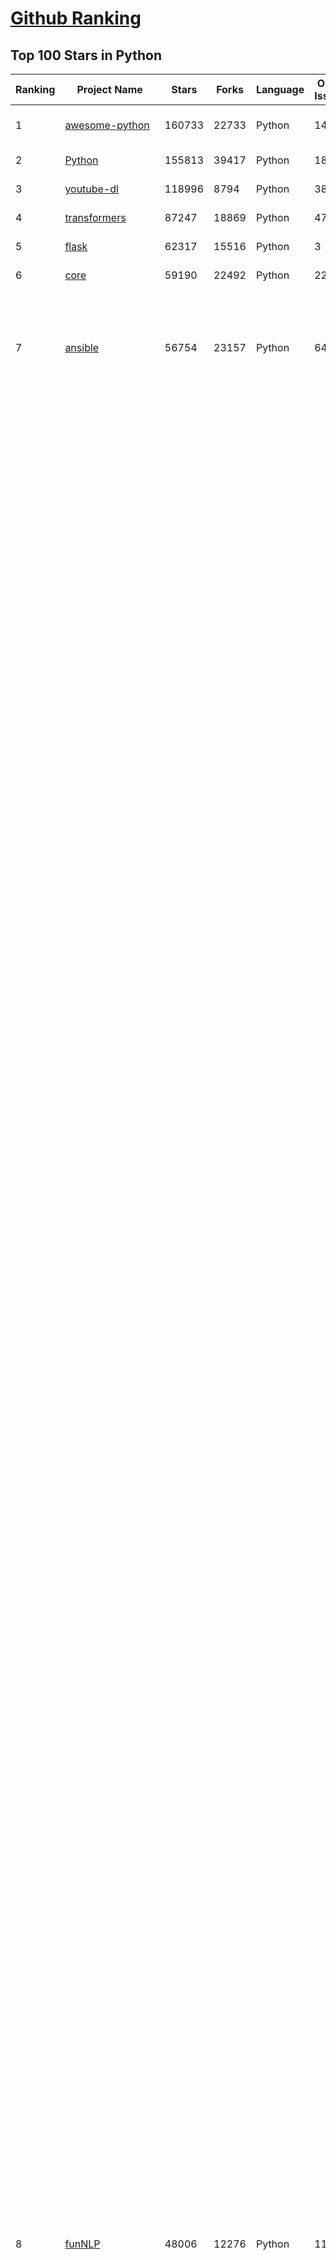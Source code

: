 [Github Ranking](../README.md)
==========

## Top 100 Stars in Python

| Ranking | Project Name | Stars | Forks | Language | Open Issues | Description | Last Commit |
| ------- | ------------ | ----- | ----- | -------- | ----------- | ----------- | ----------- |
| 1 | [awesome-python](https://github.com/vinta/awesome-python) | 160733 | 22733 | Python | 14 | A curated list of awesome Python frameworks, libraries, software and resources | 2023-03-22T17:00:16Z |
| 2 | [Python](https://github.com/TheAlgorithms/Python) | 155813 | 39417 | Python | 18 | All Algorithms implemented in Python | 2023-03-23T22:35:36Z |
| 3 | [youtube-dl](https://github.com/ytdl-org/youtube-dl) | 118996 | 8794 | Python | 3824 | Command-line program to download videos from YouTube.com and other video sites | 2023-03-24T08:24:16Z |
| 4 | [transformers](https://github.com/huggingface/transformers) | 87247 | 18869 | Python | 477 | 🤗 Transformers: State-of-the-art Machine Learning for Pytorch, TensorFlow, and JAX. | 2023-03-24T09:01:42Z |
| 5 | [flask](https://github.com/pallets/flask) | 62317 | 15516 | Python | 3 | The Python micro framework for building web applications. | 2023-03-21T00:05:43Z |
| 6 | [core](https://github.com/home-assistant/core) | 59190 | 22492 | Python | 2220 | :house_with_garden: Open source home automation that puts local control and privacy first. | 2023-03-24T08:41:02Z |
| 7 | [ansible](https://github.com/ansible/ansible) | 56754 | 23157 | Python | 649 | Ansible is a radically simple IT automation platform that makes your applications and systems easier to deploy and maintain. Automate everything from code deployment to network configuration to cloud management, in a language that approaches plain English, using SSH, with no agents to install on remote systems. https://docs.ansible.com. | 2023-03-24T06:04:01Z |
| 8 | [funNLP](https://github.com/fighting41love/funNLP) | 48006 | 12276 | Python | 11 | 中英文敏感词、语言检测、中外手机/电话归属地/运营商查询、名字推断性别、手机号抽取、身份证抽取、邮箱抽取、中日文人名库、中文缩写库、拆字词典、词汇情感值、停用词、反动词表、暴恐词表、繁简体转换、英文模拟中文发音、汪峰歌词生成器、职业名称词库、同义词库、反义词库、否定词库、汽车品牌词库、汽车零件词库、连续英文切割、各种中文词向量、公司名字大全、古诗词库、IT词库、财经词库、成语词库、地名词库、历史名人词库、诗词词库、医学词库、饮食词库、法律词库、汽车词库、动物词库、中文聊天语料、中文谣言数据、百度中文问答数据集、句子相似度匹配算法集合、bert资源、文本生成&摘要相关工具、cocoNLP信息抽取工具、国内电话号码正则匹配、清华大学XLORE:中英文跨语言百科知识图谱、清华大学人工智能技术系列报告、自然语言生成、NLU太难了系列、自动对联数据及机器人、用户名黑名单列表、罪名法务名词及分类模型、微信公众号语料、cs224n深度学习自然语言处理课程、中文手写汉字识别、中文自然语言处理 语料/数据集、变量命名神器、分词语料库+代码、任务型对话英文数据集、ASR 语音数据集 + 基于深度学习的中文语音识别系统、笑声检测器、Microsoft多语言数字/单位/如日期时间识别包、中华新华字典数据库及api(包括常用歇后语、成语、词语和汉字)、文档图谱自动生成、SpaCy 中文模型、Common Voice语音识别数据集新版、神经网络关系抽取、基于bert的命名实体识别、关键词(Keyphrase)抽取包pke、基于医疗领域知识图谱的问答系统、基于依存句法与语义角色标注的事件三元组抽取、依存句法分析4万句高质量标注数据、cnocr：用来做中文OCR的Python3包、中文人物关系知识图谱项目、中文nlp竞赛项目及代码汇总、中文字符数据、speech-aligner: 从“人声语音”及其“语言文本”产生音素级别时间对齐标注的工具、AmpliGraph: 知识图谱表示学习(Python)库：知识图谱概念链接预测、Scattertext 文本可视化(python)、语言/知识表示工具：BERT & ERNIE、中文对比英文自然语言处理NLP的区别综述、Synonyms中文近义词工具包、HarvestText领域自适应文本挖掘工具（新词发现-情感分析-实体链接等）、word2word：(Python)方便易用的多语言词-词对集：62种语言/3,564个多语言对、语音识别语料生成工具：从具有音频/字幕的在线视频创建自动语音识别(ASR)语料库、构建医疗实体识别的模型（包含词典和语料标注）、单文档非监督的关键词抽取、Kashgari中使用gpt-2语言模型、开源的金融投资数据提取工具、文本自动摘要库TextTeaser: 仅支持英文、人民日报语料处理工具集、一些关于自然语言的基本模型、基于14W歌曲知识库的问答尝试--功能包括歌词接龙and已知歌词找歌曲以及歌曲歌手歌词三角关系的问答、基于Siamese bilstm模型的相似句子判定模型并提供训练数据集和测试数据集、用Transformer编解码模型实现的根据Hacker News文章标题自动生成评论、用BERT进行序列标记和文本分类的模板代码、LitBank：NLP数据集——支持自然语言处理和计算人文学科任务的100部带标记英文小说语料、百度开源的基准信息抽取系统、虚假新闻数据集、Facebook: LAMA语言模型分析，提供Transformer-XL/BERT/ELMo/GPT预训练语言模型的统一访问接口、CommonsenseQA：面向常识的英文QA挑战、中文知识图谱资料、数据及工具、各大公司内部里大牛分享的技术文档 PDF 或者 PPT、自然语言生成SQL语句（英文）、中文NLP数据增强（EDA）工具、英文NLP数据增强工具 、基于医药知识图谱的智能问答系统、京东商品知识图谱、基于mongodb存储的军事领域知识图谱问答项目、基于远监督的中文关系抽取、语音情感分析、中文ULMFiT-情感分析-文本分类-语料及模型、一个拍照做题程序、世界各国大规模人名库、一个利用有趣中文语料库 qingyun 训练出来的中文聊天机器人、中文聊天机器人seqGAN、省市区镇行政区划数据带拼音标注、教育行业新闻语料库包含自动文摘功能、开放了对话机器人-知识图谱-语义理解-自然语言处理工具及数据、中文知识图谱：基于百度百科中文页面-抽取三元组信息-构建中文知识图谱、masr: 中文语音识别-提供预训练模型-高识别率、Python音频数据增广库、中文全词覆盖BERT及两份阅读理解数据、ConvLab：开源多域端到端对话系统平台、中文自然语言处理数据集、基于最新版本rasa搭建的对话系统、基于TensorFlow和BERT的管道式实体及关系抽取、一个小型的证券知识图谱/知识库、复盘所有NLP比赛的TOP方案、OpenCLaP：多领域开源中文预训练语言模型仓库、UER：基于不同语料+编码器+目标任务的中文预训练模型仓库、中文自然语言处理向量合集、基于金融-司法领域(兼有闲聊性质)的聊天机器人、g2pC：基于上下文的汉语读音自动标记模块、Zincbase 知识图谱构建工具包、诗歌质量评价/细粒度情感诗歌语料库、快速转化「中文数字」和「阿拉伯数字」、百度知道问答语料库、基于知识图谱的问答系统、jieba_fast 加速版的jieba、正则表达式教程、中文阅读理解数据集、基于BERT等最新语言模型的抽取式摘要提取、Python利用深度学习进行文本摘要的综合指南、知识图谱深度学习相关资料整理、维基大规模平行文本语料、StanfordNLP 0.2.0：纯Python版自然语言处理包、NeuralNLP-NeuralClassifier：腾讯开源深度学习文本分类工具、端到端的封闭域对话系统、中文命名实体识别：NeuroNER vs. BertNER、新闻事件线索抽取、2019年百度的三元组抽取比赛：“科学空间队”源码、基于依存句法的开放域文本知识三元组抽取和知识库构建、中文的GPT2训练代码、ML-NLP - 机器学习(Machine Learning)NLP面试中常考到的知识点和代码实现、nlp4han:中文自然语言处理工具集(断句/分词/词性标注/组块/句法分析/语义分析/NER/N元语法/HMM/代词消解/情感分析/拼写检查、XLM：Facebook的跨语言预训练语言模型、用基于BERT的微调和特征提取方法来进行知识图谱百度百科人物词条属性抽取、中文自然语言处理相关的开放任务-数据集-当前最佳结果、CoupletAI - 基于CNN+Bi-LSTM+Attention 的自动对对联系统、抽象知识图谱、MiningZhiDaoQACorpus - 580万百度知道问答数据挖掘项目、brat rapid annotation tool: 序列标注工具、大规模中文知识图谱数据：1.4亿实体、数据增强在机器翻译及其他nlp任务中的应用及效果、allennlp阅读理解:支持多种数据和模型、PDF表格数据提取工具 、 Graphbrain：AI开源软件库和科研工具，目的是促进自动意义提取和文本理解以及知识的探索和推断、简历自动筛选系统、基于命名实体识别的简历自动摘要、中文语言理解测评基准，包括代表性的数据集&基准模型&语料库&排行榜、树洞 OCR 文字识别 、从包含表格的扫描图片中识别表格和文字、语声迁移、Python口语自然语言处理工具集(英文)、 similarity：相似度计算工具包，java编写、海量中文预训练ALBERT模型 、Transformers 2.0 、基于大规模音频数据集Audioset的音频增强 、Poplar：网页版自然语言标注工具、图片文字去除，可用于漫画翻译 、186种语言的数字叫法库、Amazon发布基于知识的人-人开放领域对话数据集 、中文文本纠错模块代码、繁简体转换 、 Python实现的多种文本可读性评价指标、类似于人名/地名/组织机构名的命名体识别数据集 、东南大学《知识图谱》研究生课程(资料)、. 英文拼写检查库 、 wwsearch是企业微信后台自研的全文检索引擎、CHAMELEON：深度学习新闻推荐系统元架构 、 8篇论文梳理BERT相关模型进展与反思、DocSearch：免费文档搜索引擎、 LIDA：轻量交互式对话标注工具 、aili - the fastest in-memory index in the East 东半球最快并发索引 、知识图谱车音工作项目、自然语言生成资源大全 、中日韩分词库mecab的Python接口库、中文文本摘要/关键词提取、汉字字符特征提取器 (featurizer)，提取汉字的特征（发音特征、字形特征）用做深度学习的特征、中文生成任务基准测评 、中文缩写数据集、中文任务基准测评 - 代表性的数据集-基准(预训练)模型-语料库-baseline-工具包-排行榜、PySS3：面向可解释AI的SS3文本分类器机器可视化工具 、中文NLP数据集列表、COPE - 格律诗编辑程序、doccano：基于网页的开源协同多语言文本标注工具 、PreNLP：自然语言预处理库、简单的简历解析器，用来从简历中提取关键信息、用于中文闲聊的GPT2模型：GPT2-chitchat、基于检索聊天机器人多轮响应选择相关资源列表(Leaderboards、Datasets、Papers)、(Colab)抽象文本摘要实现集锦(教程 、词语拼音数据、高效模糊搜索工具、NLP数据增广资源集、微软对话机器人框架 、 GitHub Typo Corpus：大规模GitHub多语言拼写错误/语法错误数据集、TextCluster：短文本聚类预处理模块 Short text cluster、面向语音识别的中文文本规范化、BLINK：最先进的实体链接库、BertPunc：基于BERT的最先进标点修复模型、Tokenizer：快速、可定制的文本词条化库、中文语言理解测评基准，包括代表性的数据集、基准(预训练)模型、语料库、排行榜、spaCy 医学文本挖掘与信息提取 、 NLP任务示例项目代码集、 python拼写检查库、chatbot-list - 行业内关于智能客服、聊天机器人的应用和架构、算法分享和介绍、语音质量评价指标(MOSNet, BSSEval, STOI, PESQ, SRMR)、 用138GB语料训练的法文RoBERTa预训练语言模型 、BERT-NER-Pytorch：三种不同模式的BERT中文NER实验、无道词典 - 有道词典的命令行版本，支持英汉互查和在线查询、2019年NLP亮点回顾、 Chinese medical dialogue data 中文医疗对话数据集 、最好的汉字数字(中文数字)-阿拉伯数字转换工具、 基于百科知识库的中文词语多词义/义项获取与特定句子词语语义消歧、awesome-nlp-sentiment-analysis - 情感分析、情绪原因识别、评价对象和评价词抽取、LineFlow：面向所有深度学习框架的NLP数据高效加载器、中文医学NLP公开资源整理 、MedQuAD：(英文)医学问答数据集、将自然语言数字串解析转换为整数和浮点数、Transfer Learning in Natural Language Processing (NLP) 、面向语音识别的中文/英文发音辞典、Tokenizers：注重性能与多功能性的最先进分词器、CLUENER 细粒度命名实体识别 Fine Grained Named Entity Recognition、 基于BERT的中文命名实体识别、中文谣言数据库、NLP数据集/基准任务大列表、nlp相关的一些论文及代码, 包括主题模型、词向量(Word Embedding)、命名实体识别(NER)、文本分类(Text Classificatin)、文本生成(Text Generation)、文本相似性(Text Similarity)计算等，涉及到各种与nlp相关的算法，基于keras和tensorflow 、Python文本挖掘/NLP实战示例、 Blackstone：面向非结构化法律文本的spaCy pipeline和NLP模型通过同义词替换实现文本“变脸” 、中文 预训练 ELECTREA 模型: 基于对抗学习 pretrain Chinese Model 、albert-chinese-ner - 用预训练语言模型ALBERT做中文NER 、基于GPT2的特定主题文本生成/文本增广、开源预训练语言模型合集、多语言句向量包、编码、标记和实现：一种可控高效的文本生成方法、 英文脏话大列表 、attnvis：GPT2、BERT等transformer语言模型注意力交互可视化、CoVoST：Facebook发布的多语种语音-文本翻译语料库，包括11种语言(法语、德语、荷兰语、俄语、西班牙语、意大利语、土耳其语、波斯语、瑞典语、蒙古语和中文)的语音、文字转录及英文译文、Jiagu自然语言处理工具 - 以BiLSTM等模型为基础，提供知识图谱关系抽取 中文分词 词性标注 命名实体识别 情感分析 新词发现 关键词 文本摘要 文本聚类等功能、用unet实现对文档表格的自动检测，表格重建、NLP事件提取文献资源列表 、 金融领域自然语言处理研究资源大列表、CLUEDatasetSearch - 中英文NLP数据集：搜索所有中文NLP数据集，附常用英文NLP数据集 、medical_NER - 中文医学知识图谱命名实体识别 、(哈佛)讲因果推理的免费书、知识图谱相关学习资料/数据集/工具资源大列表、Forte：灵活强大的自然语言处理pipeline工具集 、Python字符串相似性算法库、PyLaia：面向手写文档分析的深度学习工具包、TextFooler：针对文本分类/推理的对抗文本生成模块、Haystack：灵活、强大的可扩展问答(QA)框架、中文关键短语抽取工具 | 2023-02-13T06:24:55Z |
| 9 | [you-get](https://github.com/soimort/you-get) | 46959 | 9188 | Python | 0 | :arrow_double_down: Dumb downloader that scrapes the web | 2023-03-17T16:25:21Z |
| 10 | [big-list-of-naughty-strings](https://github.com/minimaxir/big-list-of-naughty-strings) | 44674 | 2124 | Python | 61 | The Big List of Naughty Strings is a list of strings which have a high probability of causing issues when used as user-input data. | 2023-03-07T19:24:44Z |
| 11 | [openpilot](https://github.com/commaai/openpilot) | 38968 | 7111 | Python | 226 | openpilot is an open source driver assistance system. openpilot performs the functions of Automated Lane Centering and Adaptive Cruise Control for over 200 supported car makes and models. | 2023-03-24T09:03:12Z |
| 12 | [pandas](https://github.com/pandas-dev/pandas) | 37362 | 15954 | Python | 3573 | Flexible and powerful data analysis / manipulation library for Python, providing labeled data structures similar to R data.frame objects, statistical functions, and much more | 2023-03-24T05:04:16Z |
| 13 | [Deep-Learning-Papers-Reading-Roadmap](https://github.com/floodsung/Deep-Learning-Papers-Reading-Roadmap) | 34948 | 7202 | Python | 49 | Deep Learning papers reading roadmap for anyone who are eager to learn this amazing tech! | 2022-11-27T13:18:32Z |
| 14 | [ailearning](https://github.com/apachecn/ailearning) | 34914 | 11043 | Python | 3 | AiLearning：数据分析+机器学习实战+线性代数+PyTorch+NLTK+TF2 | 2023-02-17T18:00:41Z |
| 15 | [shadowsocks](https://github.com/shadowsocks/shadowsocks) | 33319 | 19112 | Python | 0 | None | 2022-11-27T06:10:06Z |
| 16 | [12306](https://github.com/testerSunshine/12306) | 30920 | 9411 | Python | 216 | 12306智能刷票，订票 | 2022-11-21T21:36:52Z |
| 17 | [jieba](https://github.com/fxsjy/jieba) | 30188 | 6648 | Python | 605 | 结巴中文分词 | 2022-07-17T00:34:33Z |
| 18 | [certbot](https://github.com/certbot/certbot) | 29764 | 3342 | Python | 474 | Certbot is EFF's tool to obtain certs from Let's Encrypt and (optionally) auto-enable HTTPS on your server.  It can also act as a client for any other CA that uses the ACME protocol. | 2023-03-23T21:12:38Z |
| 19 | [PaddleOCR](https://github.com/PaddlePaddle/PaddleOCR) | 29060 | 5999 | Python | 1339 | Awesome multilingual OCR toolkits based on PaddlePaddle (practical ultra lightweight OCR system, support 80+ languages recognition, provide data annotation and synthesis tools, support training and deployment among server, mobile, embedded and IoT devices) | 2023-03-23T02:59:09Z |
| 20 | [diagrams](https://github.com/mingrammer/diagrams) | 28570 | 1750 | Python | 242 | :art: Diagram as Code for prototyping cloud system architectures | 2023-03-21T11:43:59Z |
| 21 | [hackingtool](https://github.com/Z4nzu/hackingtool) | 29385 | 3358 | Python | 10 | ALL IN ONE Hacking Tool For Hackers | 2023-03-15T10:16:36Z |
| 22 | [PaddleOCR](https://github.com/PaddlePaddle/PaddleOCR) | 29060 | 5999 | Python | 1339 | Awesome multilingual OCR toolkits based on PaddlePaddle (practical ultra lightweight OCR system, support 80+ languages recognition, provide data annotation and synthesis tools, support training and deployment among server, mobile, embedded and IoT devices) | 2023-03-23T02:59:09Z |
| 23 | [HanLP](https://github.com/hankcs/HanLP) | 28453 | 8024 | Python | 7 | 中文分词 词性标注 命名实体识别 依存句法分析 成分句法分析 语义依存分析 语义角色标注 指代消解 风格转换 语义相似度 新词发现 关键词短语提取 自动摘要 文本分类聚类 拼音简繁转换 自然语言处理 | 2023-03-10T17:50:45Z |
| 24 | [MockingBird](https://github.com/babysor/MockingBird) | 27454 | 4066 | Python | 385 | 🚀AI拟声: 5秒内克隆您的声音并生成任意语音内容 Clone a voice in 5 seconds to generate arbitrary speech in real-time | 2023-03-07T08:41:49Z |
| 25 | [visual-chatgpt](https://github.com/microsoft/visual-chatgpt) | 25956 | 2240 | Python | 104 | Official repo for the paper: Visual ChatGPT: Talking, Drawing and Editing with Visual Foundation Models | 2023-03-24T02:00:17Z |
| 26 | [ray](https://github.com/ray-project/ray) | 24706 | 4317 | Python | 2642 | Ray is a unified framework for scaling AI and Python applications. Ray consists of a core distributed runtime and a toolkit of libraries (Ray AIR) for accelerating ML workloads. | 2023-03-24T08:33:27Z |
| 27 | [tqdm](https://github.com/tqdm/tqdm) | 24315 | 1233 | Python | 338 | A Fast, Extensible Progress Bar for Python and CLI | 2023-03-19T17:45:55Z |
| 28 | [streamlit](https://github.com/streamlit/streamlit) | 23462 | 2077 | Python | 607 | Streamlit — The fastest way to build data apps in Python | 2023-03-24T06:38:50Z |
| 29 | [ItChat](https://github.com/littlecodersh/ItChat) | 23421 | 5423 | Python | 250 | A complete and graceful API for Wechat. 微信个人号接口、微信机器人及命令行微信，三十行即可自定义个人号机器人。 | 2023-03-15T06:34:38Z |
| 30 | [Depix](https://github.com/beurtschipper/Depix) | 23335 | 2873 | Python | 0 | Recovers passwords from pixelized screenshots | 2022-09-07T17:09:00Z |
| 31 | [hosts](https://github.com/StevenBlack/hosts) | 22639 | 1941 | Python | 43 | 🔒 Consolidating and extending hosts files from several well-curated sources. Optionally pick extensions for porn, social media, and other categories. | 2023-03-21T20:08:04Z |
| 32 | [lightning](https://github.com/Lightning-AI/lightning) | 22054 | 2790 | Python | 606 | Deep learning framework to train, deploy, and ship AI products Lightning fast. | 2023-03-24T08:57:11Z |
| 33 | [wttr.in](https://github.com/chubin/wttr.in) | 21117 | 978 | Python | 234 | :partly_sunny: The right way to check the weather | 2023-02-25T13:17:28Z |
| 34 | [freqtrade](https://github.com/freqtrade/freqtrade) | 21086 | 4546 | Python | 46 | Free, open source crypto trading bot | 2023-03-23T14:00:17Z |
| 35 | [OpenBBTerminal](https://github.com/OpenBB-finance/OpenBBTerminal) | 20238 | 2058 | Python | 209 | Investment Research for Everyone, Anywhere. | 2023-03-24T03:33:03Z |
| 36 | [examples](https://github.com/pytorch/examples) | 19929 | 9168 | Python | 143 | A set of examples around pytorch in Vision, Text, Reinforcement Learning, etc. | 2023-03-19T10:18:39Z |
| 37 | [ColossalAI](https://github.com/hpcaitech/ColossalAI) | 19309 | 2087 | Python | 293 | Making large AI models cheaper, faster and more accessible | 2023-03-24T08:57:30Z |
| 38 | [Awesome-Linux-Software](https://github.com/luong-komorebi/Awesome-Linux-Software) | 18997 | 1903 | Python | 7 | 🐧 A list of awesome Linux softwares  | 2023-03-23T09:31:09Z |
| 39 | [dash](https://github.com/plotly/dash) | 18346 | 1858 | Python | 684 | Data Apps & Dashboards for Python. No JavaScript Required. | 2023-03-22T21:17:00Z |
| 40 | [PythonRobotics](https://github.com/AtsushiSakai/PythonRobotics) | 17859 | 5588 | Python | 12 | Python sample codes for robotics algorithms. | 2023-03-22T13:48:40Z |
| 41 | [celery](https://github.com/celery/celery) | 21156 | 4456 | Python | 540 | Distributed Task Queue (development branch) | 2023-03-24T06:21:45Z |
| 42 | [locust](https://github.com/locustio/locust) | 20956 | 2653 | Python | 15 | Write scalable load tests in plain Python 🚗💨 | 2023-03-23T15:41:38Z |
| 43 | [vnpy](https://github.com/vnpy/vnpy) | 20386 | 7773 | Python | 14 | 基于Python的开源量化交易平台开发框架 | 2023-02-22T13:16:02Z |
| 44 | [OpenBBTerminal](https://github.com/OpenBB-finance/OpenBBTerminal) | 20238 | 2058 | Python | 209 | Investment Research for Everyone, Anywhere. | 2023-03-24T03:33:03Z |
| 45 | [jumpserver](https://github.com/jumpserver/jumpserver) | 20134 | 4816 | Python | 161 | JumpServer 是广受欢迎的开源堡垒机，是符合 4A 规范的专业运维安全审计系统。 | 2023-03-24T09:03:00Z |
| 46 | [Open-Assistant](https://github.com/LAION-AI/Open-Assistant) | 19627 | 1476 | Python | 310 | OpenAssistant is a chat-based assistant that understands tasks, can interact with third-party systems, and retrieve information dynamically to do so. | 2023-03-24T08:57:01Z |
| 47 | [pytorch-CycleGAN-and-pix2pix](https://github.com/junyanz/pytorch-CycleGAN-and-pix2pix) | 19491 | 5760 | Python | 461 | Image-to-Image Translation in PyTorch | 2023-03-14T20:28:49Z |
| 48 | [Awesome-Linux-Software](https://github.com/luong-komorebi/Awesome-Linux-Software) | 18997 | 1903 | Python | 7 | 🐧 A list of awesome Linux softwares  | 2023-03-23T09:31:09Z |
| 49 | [textual](https://github.com/Textualize/textual) | 18434 | 533 | Python | 115 | Textual is a Rapid Application Development framework for Python.  Build sophisticated user interfaces with a simple Python API. Run your apps in the terminal and (coming soon) a web browser! | 2023-03-23T21:00:33Z |
| 50 | [magenta](https://github.com/magenta/magenta) | 18310 | 3718 | Python | 330 | Magenta: Music and Art Generation with Machine Intelligence | 2023-01-18T21:45:23Z |
| 51 | [kitty](https://github.com/kovidgoyal/kitty) | 18134 | 809 | Python | 15 | Cross-platform, fast, feature-rich, GPU based terminal | 2023-03-23T10:33:18Z |
| 52 | [gpt-2](https://github.com/openai/gpt-2) | 18050 | 4527 | Python | 115 | Code for the paper "Language Models are Unsupervised Multitask Learners" | 2023-02-02T16:27:01Z |
| 53 | [PythonRobotics](https://github.com/AtsushiSakai/PythonRobotics) | 17859 | 5588 | Python | 12 | Python sample codes for robotics algorithms. | 2023-03-22T13:48:40Z |
| 54 | [proxy_pool](https://github.com/jhao104/proxy_pool) | 17317 | 4514 | Python | 234 | Python爬虫代理IP池(proxy pool) | 2023-03-14T02:18:13Z |
| 55 | [matplotlib](https://github.com/matplotlib/matplotlib) | 17071 | 6777 | Python | 1507 | matplotlib: plotting with Python | 2023-03-24T07:51:56Z |
| 56 | [sanic](https://github.com/sanic-org/sanic) | 16938 | 1496 | Python | 54 |  Accelerate your web app development  \| Build fast. Run fast. | 2023-03-23T13:47:53Z |
| 57 | [luigi](https://github.com/spotify/luigi) | 16403 | 2357 | Python | 84 | Luigi is a Python module that helps you build complex pipelines of batch jobs. It handles dependency resolution, workflow management, visualization etc. It also comes with Hadoop support built in.  | 2023-03-18T19:37:20Z |
| 58 | [reddit](https://github.com/reddit-archive/reddit) | 16378 | 2903 | Python | 0 | historical code from reddit.com | 2017-10-17T19:57:07Z |
| 59 | [ungoogled-chromium](https://github.com/ungoogled-software/ungoogled-chromium) | 16280 | 735 | Python | 123 | Google Chromium, sans integration with Google | 2023-03-23T17:04:37Z |
| 60 | [zipline](https://github.com/quantopian/zipline) | 15922 | 4555 | Python | 320 | Zipline, a Pythonic Algorithmic Trading Library | 2023-02-14T17:14:33Z |
| 61 | [PyTorch-GAN](https://github.com/eriklindernoren/PyTorch-GAN) | 13801 | 3762 | Python | 102 | PyTorch implementations of Generative Adversarial Networks. | 2022-10-24T12:28:43Z |
| 62 | [powerline](https://github.com/powerline/powerline) | 13734 | 1002 | Python | 194 | Powerline is a statusline plugin for vim, and provides statuslines and prompts for several other applications, including zsh, bash, tmux, IPython, Awesome and Qtile. | 2022-12-18T10:07:12Z |
| 63 | [llama](https://github.com/facebookresearch/llama) | 13714 | 2092 | Python | 141 | Inference code for LLaMA models | 2023-03-20T15:50:02Z |
| 64 | [click](https://github.com/pallets/click) | 13615 | 1319 | Python | 90 | Python composable command line interface toolkit | 2023-03-20T22:47:16Z |
| 65 | [vit-pytorch](https://github.com/lucidrains/vit-pytorch) | 13361 | 2222 | Python | 102 | Implementation of Vision Transformer, a simple way to achieve SOTA in vision classification with only a single transformer encoder, in Pytorch | 2023-03-19T17:52:50Z |
| 66 | [stylegan](https://github.com/NVlabs/stylegan) | 13297 | 3060 | Python | 0 | StyleGAN - Official TensorFlow Implementation | 2022-08-22T00:04:07Z |
| 67 | [ChatterBot](https://github.com/gunthercox/ChatterBot) | 13046 | 4265 | Python | 326 | ChatterBot is a machine learning, conversational dialog engine for creating chat bots | 2023-03-13T14:12:28Z |
| 68 | [facenet](https://github.com/davidsandberg/facenet) | 12947 | 4793 | Python | 495 | Face recognition using Tensorflow | 2022-11-21T22:20:20Z |
| 69 | [nni](https://github.com/microsoft/nni) | 12638 | 1756 | Python | 268 | An open source AutoML toolkit for automate machine learning lifecycle, including feature engineering, neural architecture search, model compression and hyper-parameter tuning. | 2023-03-24T08:34:02Z |
| 70 | [flair](https://github.com/flairNLP/flair) | 12588 | 2002 | Python | 65 | A very simple framework for state-of-the-art Natural Language Processing (NLP) | 2023-03-24T08:45:41Z |
| 71 | [netbox](https://github.com/netbox-community/netbox) | 12235 | 2110 | Python | 267 | The premiere source of truth powering network automation. Open source under Apache 2. Public demo: https://demo.netbox.dev | 2023-03-23T21:01:25Z |
| 72 | [reinforcement-learning-an-introduction](https://github.com/ShangtongZhang/reinforcement-learning-an-introduction) | 12205 | 4635 | Python | 13 | Python Implementation of Reinforcement Learning: An Introduction | 2022-05-10T23:04:01Z |
| 73 | [examples-of-web-crawlers](https://github.com/shengqiangzhang/examples-of-web-crawlers) | 11914 | 3608 | Python | 10 | 一些非常有趣的python爬虫例子,对新手比较友好,主要爬取淘宝、天猫、微信、微信读书、豆瓣、QQ等网站。(Some interesting examples of python crawlers that are friendly to beginners. ) | 2022-04-27T14:37:28Z |
| 74 | [py12306](https://github.com/pjialin/py12306) | 11848 | 3092 | Python | 134 | 🚂 12306 购票助手，支持集群，多账号，多任务购票以及 Web 页面管理  | 2023-02-15T22:05:36Z |
| 75 | [neural-enhance](https://github.com/alexjc/neural-enhance) | 11708 | 1395 | Python | 0 | Super Resolution for images using deep learning. | 2020-12-29T08:43:04Z |
| 76 | [openage](https://github.com/SFTtech/openage) | 11629 | 1091 | Python | 224 | Free (as in freedom) open source clone of the Age of Empires II engine :rocket: | 2023-03-17T13:10:20Z |
| 77 | [pix2code](https://github.com/tonybeltramelli/pix2code) | 11618 | 1361 | Python | 0 | pix2code: Generating Code from a Graphical User Interface Screenshot | 2023-02-20T14:51:25Z |
| 78 | [beets](https://github.com/beetbox/beets) | 11522 | 1782 | Python | 485 | music library manager and MusicBrainz tagger | 2023-03-24T07:42:41Z |
| 79 | [allennlp](https://github.com/allenai/allennlp) | 11434 | 2247 | Python | 80 | An open-source NLP research library, built on PyTorch. | 2022-11-22T23:28:35Z |
| 80 | [PaddleHub](https://github.com/PaddlePaddle/PaddleHub) | 11329 | 1991 | Python | 530 | Awesome pre-trained models toolkit based on PaddlePaddle. (400+ models including Image, Text, Audio, Video and Cross-Modal with Easy Inference & Serving) | 2023-02-20T06:26:36Z |
| 81 | [urh](https://github.com/jopohl/urh) | 9268 | 808 | Python | 34 | Universal Radio Hacker: Investigate Wireless Protocols Like A Boss | 2023-02-24T23:32:41Z |
| 82 | [borg](https://github.com/borgbackup/borg) | 9242 | 686 | Python | 557 | Deduplicating archiver with compression and authenticated encryption. | 2023-03-24T06:03:00Z |
| 83 | [tvm](https://github.com/apache/tvm) | 9211 | 2963 | Python | 431 | Open deep learning compiler stack for cpu, gpu and specialized accelerators | 2023-03-24T08:51:46Z |
| 84 | [binwalk](https://github.com/ReFirmLabs/binwalk) | 9111 | 1376 | Python | 126 | Firmware Analysis Tool | 2023-03-06T17:00:47Z |
| 85 | [Meshroom](https://github.com/alicevision/Meshroom) | 8999 | 919 | Python | 316 | 3D Reconstruction Software | 2023-03-23T08:33:16Z |
| 86 | [chisel](https://github.com/facebook/chisel) | 8941 | 805 | Python | 39 | Chisel is a collection of LLDB commands to assist debugging iOS apps. | 2023-03-23T16:43:46Z |
| 87 | [sshuttle](https://github.com/apenwarr/sshuttle) | 8931 | 662 | Python | 0 | Wrong project!  You should head over to http://github.com/sshuttle/sshuttle | 2018-02-15T13:16:12Z |
| 88 | [lama-cleaner](https://github.com/Sanster/lama-cleaner) | 8798 | 796 | Python | 31 | Image inpainting tool powered by SOTA AI Model. Remove any unwanted object, defect, people from your pictures or erase and replace(powered by stable diffusion) any thing on your pictures. | 2023-03-20T06:57:40Z |
| 89 | [portia](https://github.com/scrapinghub/portia) | 8781 | 1402 | Python | 113 | Visual scraping for Scrapy | 2023-03-17T09:36:58Z |
| 90 | [30-seconds-of-python](https://github.com/30-seconds/30-seconds-of-python) | 8713 | 1300 | Python | 0 | Short Python code snippets for all your development needs | 2023-02-18T21:15:33Z |
| 91 | [statsmodels](https://github.com/statsmodels/statsmodels) | 8312 | 2675 | Python | 2396 | Statsmodels: statistical modeling and econometrics in Python | 2023-03-20T18:00:45Z |
| 92 | [maigret](https://github.com/soxoj/maigret) | 8268 | 614 | Python | 71 | 🕵️‍♂️ Collect a dossier on a person by username from thousands of sites | 2023-03-12T16:04:07Z |
| 93 | [byob](https://github.com/malwaredllc/byob) | 8231 | 2019 | Python | 18 | An open-source post-exploitation framework for students, researchers and developers. | 2023-03-14T01:50:22Z |
| 94 | [great_expectations](https://github.com/great-expectations/great_expectations) | 8137 | 1271 | Python | 124 | Always know what to expect from your data. | 2023-03-24T05:31:58Z |
| 95 | [fail2ban](https://github.com/fail2ban/fail2ban) | 8031 | 1121 | Python | 126 | Daemon to ban hosts that cause multiple authentication errors | 2023-03-23T11:33:32Z |
| 96 | [robotframework](https://github.com/robotframework/robotframework) | 7880 | 2104 | Python | 243 | Generic automation framework for acceptance testing and RPA | 2023-03-24T08:06:52Z |
| 97 | [py-faster-rcnn](https://github.com/rbgirshick/py-faster-rcnn) | 7855 | 4164 | Python | 647 | Faster R-CNN (Python implementation) -- see https://github.com/ShaoqingRen/faster_rcnn for the official MATLAB version | 2019-11-07T04:31:35Z |
| 98 | [pyautogui](https://github.com/asweigart/pyautogui) | 7807 | 1035 | Python | 396 | A cross-platform GUI automation Python module for human beings. Used to programmatically control the mouse & keyboard. | 2023-03-23T07:22:18Z |
| 99 | [DAIN](https://github.com/baowenbo/DAIN) | 7774 | 814 | Python | 72 | Depth-Aware Video Frame Interpolation (CVPR 2019) | 2023-02-13T12:40:12Z |
| 100 | [docopt](https://github.com/docopt/docopt) | 7761 | 567 | Python | 220 | Pythonic command line arguments parser, that will make you smile | 2022-12-20T14:16:15Z |

